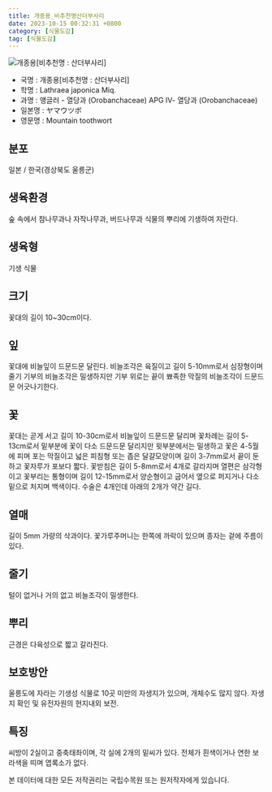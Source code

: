```yaml
---
title: 개종용_비추천명산더부사리
date: 2023-10-15 00:32:31 +0800
category: [식물도감]
tag: [식물도감]
---
```




![개종용[비추천명 : 산더부사리]](/fileUpload/plants/basic/Scrophulariaceae/Lathraea/9168/1_th2.JPG)
- 국명 : 개종용[비추천명 : 산더부사리]
- 학명 : Lathraea japonica Miq.
- 과명 : 앵글러 - 열당과 (Orobanchaceae) APG Ⅳ- 열당과 (Orobanchaceae)
- 일본명 : ヤマウツボ
- 영문명 : Mountain toothwort


## 분포
일본 / 한국(경상북도 울릉군) 
## 생육환경
숲 속에서 참나무과나 자작나무과, 버드나무과 식물의 뿌리에 기생하여 자란다.
## 생육형
기생 식물
## 크기
꽃대의 길이 10~30cm이다.
## 잎
꽃대에 비늘잎이 드문드문 달린다. 비늘조각은 육질이고 길이 5-10mm로서 심장형이며 줄기 기부의 비늘조각은 밀생하지만 기부 위로는 끝이 뾰족한 막질의 비늘조각이 드문드문 어긋나기한다.
## 꽃
꽃대는 곧게 서고 길이 10-30cm로서 비늘잎이 드문드문 달리며 꽃차례는 길이 5-13cm로서 밑부분에 꽃이 다소 드문드문 달리지만 윗부분에서는 밀생하고 꽃은 4-5월에 피며 포는 막질이고 넓은 피침형 또는 좁은 달걀모양이며 길이 3-7mm로서 끝이 둔하고 꽃자루가 포보다 짧다. 꽃받침은 길이 5-8mm로서 4개로 갈라지며 열편은 삼각형이고 꽃부리는 통형이며 길이 12-15mm로서 양순형이고 굽어서 옆으로 퍼지거나 다소 밑으로 처지며 백색이다. 수술은 4개인데 아래의 2개가 약간 길다.
## 열매
길이 5mm 가량의 삭과이다. 꽃가루주머니는 한쪽에 까락이 있으며 종자는 겉에 주름이 있다.
## 줄기
털이 없거나 거의 없고 비늘조각이 밀생한다.
## 뿌리
근경은 다육성으로 짧고 갈라진다.
## 보호방안
울릉도에 자라는 기생성 식물로 10곳 미만의 자생지가 있으며, 개체수도 많지 않다. 자생지 확인 및 유전자원의 현지내외 보전.
## 특징
씨방이 2실이고 중축태좌이며, 각 실에 2개의 밑씨가 있다. 전체가 흰색이거나 연한 보라색을 띠며 엽록소가 없다.






본 데이터에 대한 모든 저작권리는 국립수목원 또는 원저작자에게 있습니다.
